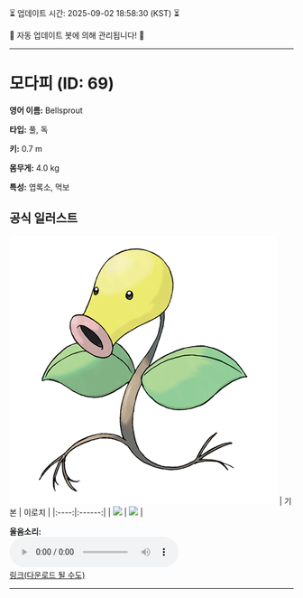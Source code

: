 
⏳ 업데이트 시간: 2025-09-02 18:58:30 (KST) ⏳

🤖 자동 업데이트 봇에 의해 관리됩니다! 🤖

---

# 모다피 (ID: 69)
**영어 이름:** Bellsprout

**타입:** 풀, 독

**키:** 0.7 m

**몸무게:** 4.0 kg

**특성:** 엽록소, 먹보

## 공식 일러스트
![](https://raw.githubusercontent.com/PokeAPI/sprites/master/sprites/pokemon/other/official-artwork/69.png)
| 기본 | 이로치 |
|:----:|:------:|
| <img src="http://play.pokemonshowdown.com/sprites/ani/bellsprout.gif" width="200"> | <img src="http://play.pokemonshowdown.com/sprites/ani-shiny/bellsprout.gif" width="200"> |

**울음소리:**<br><audio controls src="https://raw.githubusercontent.com/PokeAPI/cries/main/cries/pokemon/latest/69.ogg"></audio><br> [링크(다운로드 될 수도)](https://raw.githubusercontent.com/PokeAPI/cries/main/cries/pokemon/latest/69.ogg)


---
